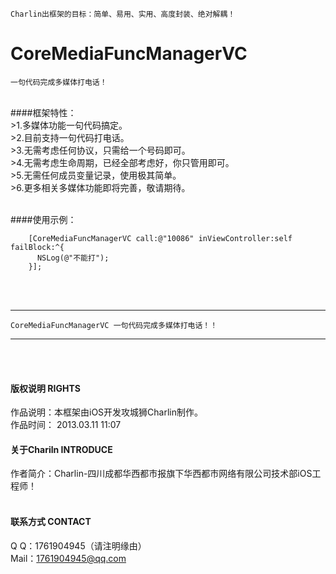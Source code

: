 
    Charlin出框架的目标：简单、易用、实用、高度封装、绝对解耦！

# CoreMediaFuncManagerVC
    一句代码完成多媒体打电话！
<br />
####框架特性：<br />
>1.多媒体功能一句代码搞定。<br />
>2.目前支持一句代码打电话。<br />
>3.无需考虑任何协议，只需给一个号码即可。<br />
>4.无需考虑生命周期，已经全部考虑好，你只管用即可。<br />
>5.无需任何成员变量记录，使用极其简单。<br />
>6.更多相关多媒体功能即将完善，敬请期待。<br /><br />

####使用示例：<br />

        [CoreMediaFuncManagerVC call:@"10086" inViewController:self failBlock:^{
          NSLog(@"不能打");
        }];

<br /><br />


-----
    CoreMediaFuncManagerVC 一句代码完成多媒体打电话！！
-----

<br /><br />

#### 版权说明 RIGHTS <br />
作品说明：本框架由iOS开发攻城狮Charlin制作。<br />
作品时间： 2013.03.11 11:07<br />


#### 关于Chariln INTRODUCE <br />
作者简介：Charlin-四川成都华西都市报旗下华西都市网络有限公司技术部iOS工程师！<br /><br />


#### 联系方式 CONTACT <br />
Q    Q：1761904945（请注明缘由）<br />
Mail：1761904945@qq.com<br />
